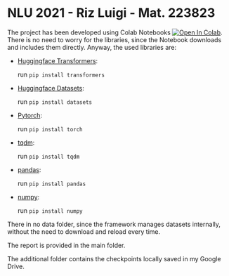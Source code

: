 # NLU 2021 - Riz Luigi - Mat. 223823

The project has been developed using Colab Notebooks [![Open In Colab](https://colab.research.google.com/assets/colab-badge.svg)](https://colab.research.google.com/github/RizLuigi/NLU-project/blob/main/GPT2_Evaluation_and_fine_tuning.ipynb). There is no need to worry for the libraries, since the Notebook downloads and includes them directly. Anyway, the used libraries are: 
- [Huggingface Transformers](https://huggingface.co/transformers/):
 
  run ```pip install transformers```
  
- [Huggingface Datasets](https://huggingface.co/docs/datasets/):
 
  run ```pip install datasets```
  
- [Pytorch](https://pytorch.org/):
 
  run ```pip install torch```
  
- [tqdm](https://github.com/tqdm/tqdm):

  run ```pip install tqdm```
  
- [pandas](https://pandas.pydata.org/):

    run ```pip install pandas```
    
- [numpy](https://numpy.org/):

    run ```pip install numpy```
  
  
There in no data folder, since the framework manages datasets internally, without the need to download and reload every time.

The report is provided in the main folder.

The additional folder contains the checkpoints locally saved in my Google Drive.

